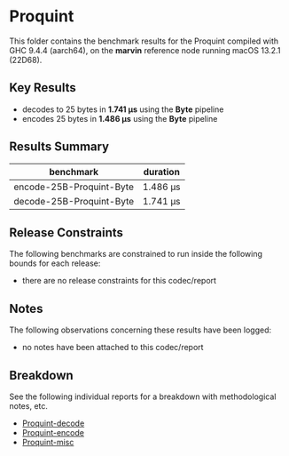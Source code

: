 # Proquint

This folder contains the benchmark results for the Proquint compiled with GHC 9.4.4 (aarch64), on the 
**marvin** reference node running macOS 13.2.1 (22D68).

## Key Results

* decodes to 25 bytes in **1.741 μs** using the **Byte** pipeline
* encodes 25 bytes in **1.486 μs** using the **Byte** pipeline

## Results Summary

| benchmark                | duration |
| ------------------------ | -------- |
| encode-25B-Proquint-Byte | 1.486 μs |
| decode-25B-Proquint-Byte | 1.741 μs |

## Release Constraints

The following benchmarks are constrained to run inside the following bounds for each release:

* there are no release constraints for this codec/report

## Notes

The following observations concerning these results have been logged:
* no notes have been attached to this codec/report

## Breakdown

See the following individual reports for a breakdown with methodological notes, etc.

* [Proquint-decode]
* [Proquint-encode]
* [Proquint-misc]

[Proquint-decode]: <./Proquint-decode/index.html>
[Proquint-encode]: <./Proquint-encode/index.html>
[Proquint-misc]: <./Proquint-misc/index.html>

